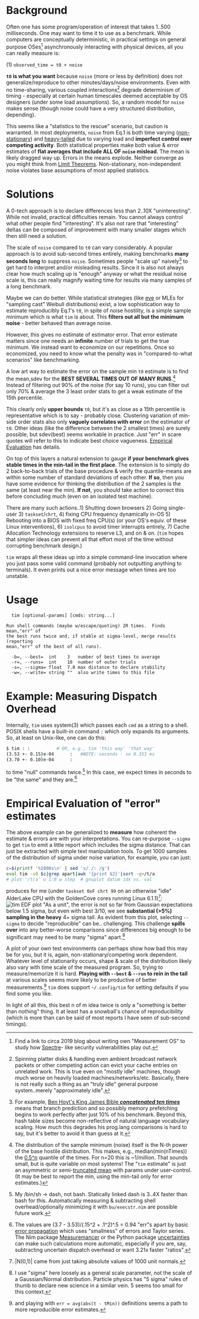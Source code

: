 Background
==========
Often one has some program/operation of interest that takes 1..500 milliseconds.
One may want to time it to use as a benchmark.  While computers are conceptually
deterministic, in practical settings on general purpose OSes[^1] asynchronously
interacting with physical devices, all you can really measure is:

(1) `observed_time = t0 + noise`

**`t0` is what you want** because `noise` (more or less by definition) does not
generalize/reproduce to other minutes/days/noise environments.  Even with no
time-sharing, various coupled interactions[^2] degrade determinism of timing -
especially at certain human timescales deemed acceptable by OS designers (under
some load assumptions).  So, a random model for `noise` makes sense (though
noise could have a very structured distribution, depending).

This seems like a "statistics to the rescue" scenario, but caution is warranted.
In most deployments, `noise` from Eq.1 is both time varying
([non-stationary](https://en.wikipedia.org/wiki/Stationary_process)) and
[heavy-tailed](https://en.wikipedia.org/wiki/Heavy-tailed_distribution) due to
varying load and **imperfect control over competing activity**.  Both
statistical properties make both value & error estimates of **flat averages that
include ALL OF `noise` mislead**.  The mean is likely dragged way up.  Errors in
the means explode.  Neither converge as you might think from [Limit
Theorems](https://en.wikipedia.org/wiki/Central_limit_theorem).  Non-stationary,
non-independent noise violates base assumptions of most applied statistics.

Solutions
=========
A 0-tech approach is to declare differences less than 2..10X "uninteresting".
While not invalid, practical difficulties remain.  You cannot always control
what other people find "interesting".  It's also not rare that "interesting"
deltas can be composed of improvement with many smaller stages which then still
need a solution.

The scale of `noise` compared to `t0` can vary considerably.  A popular approach
is to avoid sub-second times entirely, making benchmarks **many seconds long**
to suppress `noise`.  Sometimes people "scale up" naively[^3] to get hard to
interpret and/or misleading results.  Since it is also not always clear how much
scaling up is "enough" anyway or what the residual noise scale is, this can
really magnify waiting time for results via many samples of a long benchmark.

Maybe we can do better.  While statistical strategies (like [eve](eve.md) or
MLEs for "sampling cast" Weibull distributions) exist, a low sophistication way
to estimate reproducibly Eq.1's `t0`, in spite of noise hostility, is a simple
sample minimum which is what `tim` is about.  This **filters out all but the
minimum noise** - better behaved than average noise.

However, this gives no estimate of estimator error.  That error estimate matters
since one needs an **infinite** number of trials to get the true minimum.  We
instead want to economize on our repetitions.  Once so economized, you need to
know what the penalty was in "compared-to-what scenarios" like benchmarking.

A low art way to estimate the error on the sample min `t0` estimate is to find
the mean,sdev for the **BEST SEVERAL TIMES OUT OF MANY RUNS**.[^4]  Instead of
filtering out 90% of the noise (for say 10 runs), you can filter out only 70% &
average the 3 least order stats to get a weak estimate of the 15th percentile.

This clearly only **upper bounds** `t0`, but it's as close as a 15th percentile
is representative which is to say - probably close.  Clustering variation of
min-side order stats also only **vaguely correlates with error** on the
estimator of `t0`.  Other ideas (like the difference between the 2 smallest
times) are surely possible, but sdev(best) seems workable in practice.  Just
"err" in scare quotes will refer to this to indicate best choice vagueness.
[Empirical Evaluation](#empirical-evaluation-of-t0-error-estimates) has details.

On top of this layers a natural extension to gauge **if your benchmark gives
stable times in the min-tail in the first place**.  The extension is to simply
do 2 back-to-back trials of the base procedure & verify the quantile-means are
within some number of standard deviations of each other.  **If so**, then you
have some evidence for thinking the distribution of the 2 samples is the same
(at least near the min).  **If not**, you should take action to correct this
before concluding much (even on an isolated test machine).

There are many such actions..1) Shutting down browsers 2) Going single-user 3)
`taskset`/`chrt`, 4) fixing CPU frequency dynamically in-OS 5) Rebooting into a
BIOS with fixed freq CPU(s) (or your OS's equiv. of these Linux interventions),
6) `isolcpus` to avoid timer interrupts entirely, 7) Cache Allocation Technology
extensions to reserve L3, and on & on. (`tim` hopes that simpler ideas can
prevent all that effort most of the time without corrupting benchmark design.)

`tim` wraps all these ideas up into a simple command-line invocation where you
just pass some valid command (probably not outputting anything to terminals).
It even prints out a nice error message when times are too unstable.

Usage
=====
```
  tim [optional-params] [cmds: string...]

Run shell commands (maybe w/escape/quoting) 2R times.  Finds mean,"err" of
the best runs twice and, if stable at sigma-level, merge results (reporting
mean,"err" of the best of all runs).

  -b=, --best=  int    3   number of best times to average
  -r=, --runs=  int    10  number of outer trials
  -s=, --sigma= float  7.0 max distance to declare stability
  -w=, --write= string ""  also write times to this file
```

Example: Measuring Dispatch Overhead
====================================
Internally, `tim` uses system(3) which passes each `cmd` as a string to a shell.
POSIX shells have a built-in command `:` which only expands its arguments.  So,
at least on Unix-like, one can do this:
```sh
$ tim : :          # OR, e.g., tim 'this way' 'that way'
(3.53 +- 0.15)e-04      :   #NOTE: seconds - so 0.353 ms
(3.70 +- 0.10)e-04      :
```
to time "null" commands twice.[^5]  In this case, we expect times in seconds to
be "the same" and they are.[^6]

Empirical Evaluation of "error" estimates
=========================================
The above example can be generalized to **measure** how coherent the estimate &
errors are with your interpretations.  You can re-purpose `--sigma` to get `tim`
to emit a little report which includes the sigma distance.  That can just be
extracted with simple text manipulation tools.  To get 1000 samples of the
distribution of sigma under noise variation, for example, you can just:
```sh
c=$(printf '%1000s\n' | sed 's/ /: /g')
eval tim -s0 $c|grep apart|awk '{print $2}'|sort -g>/t/a
# plot '/t/a' u 1:0 w step  # gnuplot datum idx vs. val
```
produces for me (under `taskset 0xF chrt 99` on an otherwise "idle" AlderLake
CPU with the GoldenCove cores running Linux 6.1.1)[^7]:
![tim EDF plot](tim.png)
"As a unit", the error is not so far from Gaussian expectations below 1.5 sigma,
but even with best 3/10, we see **substantial (>5%) sampling in the heavy** 4+
sigma tail.  As evident from this plot, selecting `--sigma` to decide
"reproducible" can be.. challenging.  This challenge **spills over** into any
better-worse comparisons since differences big enough to be significant may need
to be many "sigma" apart.[^8]

A plot of your own test environments can perhaps show how bad this may be for
you, but it is, again, non-stationary/competing work dependent.  Whatever level
of stationarity occurs, shape & scale of the distribution likely also vary with
time scale of the measured program.  So, trying to measure/memorize it is hard.
**Playing with `--best` & `--run` to rein in the tail** at various scales seems
more likely to be productive of better measurements.[^9]  `tim` does support
`~/.config/tim` for setting defaults if you find some you like.

In light of all this, this best n of m idea twice is only a "something is better
than nothing" thing.  It at least has a snowball's chance of reproducibility
(which is more than can be said of most reports I have seen of sub-second
timings).

[^1]: Find a link to circa 2019 blog about writing own "Measurement OS" to study
how [Spectre](https://en.wikipedia.org/wiki/Spectre_(security_vulnerability))-
like security vulnerabilities play out.

[^2]: Spinning platter disks & handling even ambient broadcast network packets
or other competing action can evict your cache entries on unrelated work.  This
is true even on "mostly idle" machines, though much worse on heavily loaded
machines/networks/etc.  Basically, there is not really such a thing as an "truly
idle" general purpose system..merely "approximately idle".

[^3]: For example, [Ben Hoyt's King James Bible ***concatenated ten
times***](https://benhoyt.com/writings/count-words/) means that branch
prediction and so possibly memory prefetching begins to work perfectly after
just 10% of his benchmark.  Beyond this, hash table sizes become non-reflective
of natural language vocabulary scaling.  How much this degrades his prog.lang
comparisons is hard to say, but it's better to avoid it than guess at it.

[^4]: The distribution of the sample minimum (noise) itself is the N-th power of
the base hostile distribution.  This makes, e.g., median(min(nTimes)) the
[0.5^n](https://en.wikipedia.org/wiki/Extreme_value_theory#Univariate_theory)
quantile of the times.  For n=20 this is ~1/million.  That sounds small, but is
quite variable on most systems!  The "`tim` estimate" is just an asymmetric or
semi-[truncated mean](https://en.wikipedia.org/wiki/Truncated_mean) with params
under user-control.  (It may be best to report the min, using the min-tail only
for error estimates.)

[^5]: My /bin/sh -> dash, not bash.  Statically linked dash is 3..4X faster than
bash for this.  Automatically measuring & subtracting shell overhead/optionally
minimizing it with `bu/execstr.nim` are possible future work.

[^6]: The values are (3.7 - 3.53)/(.15^2 + .1^2)^.5 = 0.94 "err"s apart by basic
[error propagation](https://en.wikipedia.org/wiki/Propagation_of_uncertainty)
which uses "smallness" of errors and Taylor series.  The Nim package
[Measuremancer](https://github.com/SciNim/Measuremancer) or the Python package
[uncertainties](https://pypi.org/project/uncertainties/) can make such
calculations more automatic, especially if you are, say, subtracting uncertain
dispatch overhead or want 3.21x faster "ratios".

[^7]: |N(0,1)| came from just taking absolute values of 1000 unit normals.

[^8]: I use "sigma" here loosely as a general scale parameter, not the scale of
a Gaussian/Normal distribution.  Particle physics has "5 sigma" rules of thumb
to declare new science in a similar vein.  5 seems too small for this context.

[^9]: and playing with `err = avg(abs(t - tMin))` definitions seems a path to
more reproducible error estimates.
